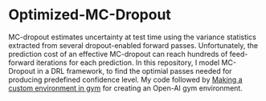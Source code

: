 # Optimized-MC-Dropout

MC-dropout estimates uncertainty at test time using the variance statistics extracted from several dropout-enabled forward passes. Unfortunately, the prediction cost of an effective MC-dropout can reach hundreds of feed-forward iterations for each prediction.
In this repository, I model MC-Dropout in a DRL framework, to find the optimial passes needed for producing predefined confidence level. 
My code followed by [Making a custom environment in gym](https://medium.com/@apoddar573/making-your-own-custom-environment-in-gym-c3b65ff8cdaa) for creating an Open-AI gym environment.
